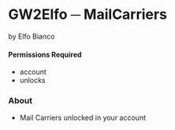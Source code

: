 # GW2Elfo ─ MailCarriers
by Elfo Bianco

#### Permissions Required
* account
* unlocks

### About
* Mail Carriers unlocked in your account
